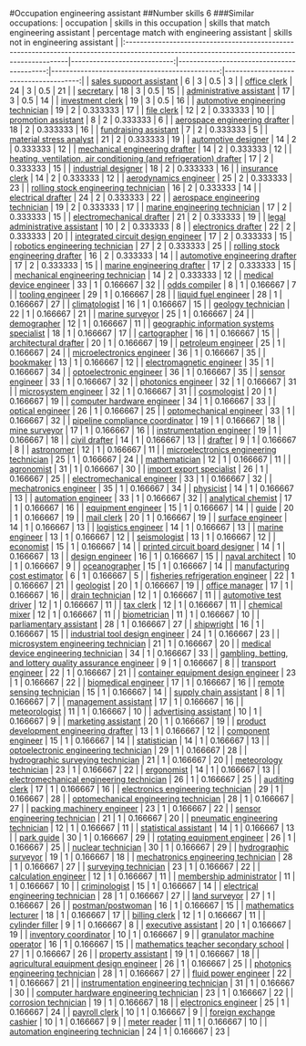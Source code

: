 #Occupation engineering assistant
##Number skills 6
###Similar occupations:
| occupation                                                                                                                                  |   skills in this occupation |   skills that match engineering assistant |   percentage match with engineering assistant |   skills not in engineering assistant |
|:--------------------------------------------------------------------------------------------------------------------------------------------|----------------------------:|------------------------------------------:|----------------------------------------------:|--------------------------------------:|
| [sales support assistant](sales_support_assistant.md)                                                                                       |                           6 |                                         3 |                                      0.5      |                                     3 |
| [office clerk](office_clerk.md)                                                                                                             |                          24 |                                         3 |                                      0.5      |                                    21 |
| [secretary](secretary.md)                                                                                                                   |                          18 |                                         3 |                                      0.5      |                                    15 |
| [administrative assistant](administrative_assistant.md)                                                                                     |                          17 |                                         3 |                                      0.5      |                                    14 |
| [investment clerk](investment_clerk.md)                                                                                                     |                          19 |                                         3 |                                      0.5      |                                    16 |
| [automotive engineering technician](automotive_engineering_technician.md)                                                                   |                          19 |                                         2 |                                      0.333333 |                                    17 |
| [file clerk](file_clerk.md)                                                                                                                 |                          12 |                                         2 |                                      0.333333 |                                    10 |
| [promotion assistant](promotion_assistant.md)                                                                                               |                           8 |                                         2 |                                      0.333333 |                                     6 |
| [aerospace engineering drafter](aerospace_engineering_drafter.md)                                                                           |                          18 |                                         2 |                                      0.333333 |                                    16 |
| [fundraising assistant](fundraising_assistant.md)                                                                                           |                           7 |                                         2 |                                      0.333333 |                                     5 |
| [material stress analyst](material_stress_analyst.md)                                                                                       |                          21 |                                         2 |                                      0.333333 |                                    19 |
| [automotive designer](automotive_designer.md)                                                                                               |                          14 |                                         2 |                                      0.333333 |                                    12 |
| [mechanical engineering drafter](mechanical_engineering_drafter.md)                                                                         |                          14 |                                         2 |                                      0.333333 |                                    12 |
| [heating, ventilation, air conditioning (and refrigeration) drafter](heating,_ventilation,_air_conditioning_(and_refrigeration)_drafter.md) |                          17 |                                         2 |                                      0.333333 |                                    15 |
| [industrial designer](industrial_designer.md)                                                                                               |                          18 |                                         2 |                                      0.333333 |                                    16 |
| [insurance clerk](insurance_clerk.md)                                                                                                       |                          14 |                                         2 |                                      0.333333 |                                    12 |
| [aerodynamics engineer](aerodynamics_engineer.md)                                                                                           |                          25 |                                         2 |                                      0.333333 |                                    23 |
| [rolling stock engineering technician](rolling_stock_engineering_technician.md)                                                             |                          16 |                                         2 |                                      0.333333 |                                    14 |
| [electrical drafter](electrical_drafter.md)                                                                                                 |                          24 |                                         2 |                                      0.333333 |                                    22 |
| [aerospace engineering technician](aerospace_engineering_technician.md)                                                                     |                          19 |                                         2 |                                      0.333333 |                                    17 |
| [marine engineering technician](marine_engineering_technician.md)                                                                           |                          17 |                                         2 |                                      0.333333 |                                    15 |
| [electromechanical drafter](electromechanical_drafter.md)                                                                                   |                          21 |                                         2 |                                      0.333333 |                                    19 |
| [legal administrative assistant](legal_administrative_assistant.md)                                                                         |                          10 |                                         2 |                                      0.333333 |                                     8 |
| [electronics drafter](electronics_drafter.md)                                                                                               |                          22 |                                         2 |                                      0.333333 |                                    20 |
| [integrated circuit design engineer](integrated_circuit_design_engineer.md)                                                                 |                          17 |                                         2 |                                      0.333333 |                                    15 |
| [robotics engineering technician](robotics_engineering_technician.md)                                                                       |                          27 |                                         2 |                                      0.333333 |                                    25 |
| [rolling stock engineering drafter](rolling_stock_engineering_drafter.md)                                                                   |                          16 |                                         2 |                                      0.333333 |                                    14 |
| [automotive engineering drafter](automotive_engineering_drafter.md)                                                                         |                          17 |                                         2 |                                      0.333333 |                                    15 |
| [marine engineering drafter](marine_engineering_drafter.md)                                                                                 |                          17 |                                         2 |                                      0.333333 |                                    15 |
| [mechanical engineering technician](mechanical_engineering_technician.md)                                                                   |                          14 |                                         2 |                                      0.333333 |                                    12 |
| [medical device engineer](medical_device_engineer.md)                                                                                       |                          33 |                                         1 |                                      0.166667 |                                    32 |
| [odds compiler](odds_compiler.md)                                                                                                           |                           8 |                                         1 |                                      0.166667 |                                     7 |
| [tooling engineer](tooling_engineer.md)                                                                                                     |                          29 |                                         1 |                                      0.166667 |                                    28 |
| [liquid fuel engineer](liquid_fuel_engineer.md)                                                                                             |                          28 |                                         1 |                                      0.166667 |                                    27 |
| [climatologist](climatologist.md)                                                                                                           |                          16 |                                         1 |                                      0.166667 |                                    15 |
| [geology technician](geology_technician.md)                                                                                                 |                          22 |                                         1 |                                      0.166667 |                                    21 |
| [marine surveyor](marine_surveyor.md)                                                                                                       |                          25 |                                         1 |                                      0.166667 |                                    24 |
| [demographer](demographer.md)                                                                                                               |                          12 |                                         1 |                                      0.166667 |                                    11 |
| [geographic information systems specialist](geographic_information_systems_specialist.md)                                                   |                          18 |                                         1 |                                      0.166667 |                                    17 |
| [cartographer](cartographer.md)                                                                                                             |                          16 |                                         1 |                                      0.166667 |                                    15 |
| [architectural drafter](architectural_drafter.md)                                                                                           |                          20 |                                         1 |                                      0.166667 |                                    19 |
| [petroleum engineer](petroleum_engineer.md)                                                                                                 |                          25 |                                         1 |                                      0.166667 |                                    24 |
| [microelectronics engineer](microelectronics_engineer.md)                                                                                   |                          36 |                                         1 |                                      0.166667 |                                    35 |
| [bookmaker](bookmaker.md)                                                                                                                   |                          13 |                                         1 |                                      0.166667 |                                    12 |
| [electromagnetic engineer](electromagnetic_engineer.md)                                                                                     |                          35 |                                         1 |                                      0.166667 |                                    34 |
| [optoelectronic engineer](optoelectronic_engineer.md)                                                                                       |                          36 |                                         1 |                                      0.166667 |                                    35 |
| [sensor engineer](sensor_engineer.md)                                                                                                       |                          33 |                                         1 |                                      0.166667 |                                    32 |
| [photonics engineer](photonics_engineer.md)                                                                                                 |                          32 |                                         1 |                                      0.166667 |                                    31 |
| [microsystem engineer](microsystem_engineer.md)                                                                                             |                          32 |                                         1 |                                      0.166667 |                                    31 |
| [cosmologist](cosmologist.md)                                                                                                               |                          20 |                                         1 |                                      0.166667 |                                    19 |
| [computer hardware engineer](computer_hardware_engineer.md)                                                                                 |                          34 |                                         1 |                                      0.166667 |                                    33 |
| [optical engineer](optical_engineer.md)                                                                                                     |                          26 |                                         1 |                                      0.166667 |                                    25 |
| [optomechanical engineer](optomechanical_engineer.md)                                                                                       |                          33 |                                         1 |                                      0.166667 |                                    32 |
| [pipeline compliance coordinator](pipeline_compliance_coordinator.md)                                                                       |                          19 |                                         1 |                                      0.166667 |                                    18 |
| [mine surveyor](mine_surveyor.md)                                                                                                           |                          17 |                                         1 |                                      0.166667 |                                    16 |
| [instrumentation engineer](instrumentation_engineer.md)                                                                                     |                          19 |                                         1 |                                      0.166667 |                                    18 |
| [civil drafter](civil_drafter.md)                                                                                                           |                          14 |                                         1 |                                      0.166667 |                                    13 |
| [drafter](drafter.md)                                                                                                                       |                           9 |                                         1 |                                      0.166667 |                                     8 |
| [astronomer](astronomer.md)                                                                                                                 |                          12 |                                         1 |                                      0.166667 |                                    11 |
| [microelectronics engineering technician](microelectronics_engineering_technician.md)                                                       |                          25 |                                         1 |                                      0.166667 |                                    24 |
| [mathematician](mathematician.md)                                                                                                           |                          12 |                                         1 |                                      0.166667 |                                    11 |
| [agronomist](agronomist.md)                                                                                                                 |                          31 |                                         1 |                                      0.166667 |                                    30 |
| [import export specialist](import_export_specialist.md)                                                                                     |                          26 |                                         1 |                                      0.166667 |                                    25 |
| [electromechanical engineer](electromechanical_engineer.md)                                                                                 |                          33 |                                         1 |                                      0.166667 |                                    32 |
| [mechatronics engineer](mechatronics_engineer.md)                                                                                           |                          35 |                                         1 |                                      0.166667 |                                    34 |
| [physicist](physicist.md)                                                                                                                   |                          14 |                                         1 |                                      0.166667 |                                    13 |
| [automation engineer](automation_engineer.md)                                                                                               |                          33 |                                         1 |                                      0.166667 |                                    32 |
| [analytical chemist](analytical_chemist.md)                                                                                                 |                          17 |                                         1 |                                      0.166667 |                                    16 |
| [equipment engineer](equipment_engineer.md)                                                                                                 |                          15 |                                         1 |                                      0.166667 |                                    14 |
| [guide](guide.md)                                                                                                                           |                          20 |                                         1 |                                      0.166667 |                                    19 |
| [mail clerk](mail_clerk.md)                                                                                                                 |                          20 |                                         1 |                                      0.166667 |                                    19 |
| [surface engineer](surface_engineer.md)                                                                                                     |                          14 |                                         1 |                                      0.166667 |                                    13 |
| [logistics engineer](logistics_engineer.md)                                                                                                 |                          14 |                                         1 |                                      0.166667 |                                    13 |
| [marine engineer](marine_engineer.md)                                                                                                       |                          13 |                                         1 |                                      0.166667 |                                    12 |
| [seismologist](seismologist.md)                                                                                                             |                          13 |                                         1 |                                      0.166667 |                                    12 |
| [economist](economist.md)                                                                                                                   |                          15 |                                         1 |                                      0.166667 |                                    14 |
| [printed circuit board designer](printed_circuit_board_designer.md)                                                                         |                          14 |                                         1 |                                      0.166667 |                                    13 |
| [design engineer](design_engineer.md)                                                                                                       |                          16 |                                         1 |                                      0.166667 |                                    15 |
| [naval architect](naval_architect.md)                                                                                                       |                          10 |                                         1 |                                      0.166667 |                                     9 |
| [oceanographer](oceanographer.md)                                                                                                           |                          15 |                                         1 |                                      0.166667 |                                    14 |
| [manufacturing cost estimator](manufacturing_cost_estimator.md)                                                                             |                           6 |                                         1 |                                      0.166667 |                                     5 |
| [fisheries refrigeration engineer](fisheries_refrigeration_engineer.md)                                                                     |                          22 |                                         1 |                                      0.166667 |                                    21 |
| [geologist](geologist.md)                                                                                                                   |                          20 |                                         1 |                                      0.166667 |                                    19 |
| [office manager](office_manager.md)                                                                                                         |                          17 |                                         1 |                                      0.166667 |                                    16 |
| [drain technician](drain_technician.md)                                                                                                     |                          12 |                                         1 |                                      0.166667 |                                    11 |
| [automotive test driver](automotive_test_driver.md)                                                                                         |                          12 |                                         1 |                                      0.166667 |                                    11 |
| [tax clerk](tax_clerk.md)                                                                                                                   |                          12 |                                         1 |                                      0.166667 |                                    11 |
| [chemical mixer](chemical_mixer.md)                                                                                                         |                          12 |                                         1 |                                      0.166667 |                                    11 |
| [biometrician](biometrician.md)                                                                                                             |                          11 |                                         1 |                                      0.166667 |                                    10 |
| [parliamentary assistant](parliamentary_assistant.md)                                                                                       |                          28 |                                         1 |                                      0.166667 |                                    27 |
| [shipwright](shipwright.md)                                                                                                                 |                          16 |                                         1 |                                      0.166667 |                                    15 |
| [industrial tool design engineer](industrial_tool_design_engineer.md)                                                                       |                          24 |                                         1 |                                      0.166667 |                                    23 |
| [microsystem engineering technician](microsystem_engineering_technician.md)                                                                 |                          21 |                                         1 |                                      0.166667 |                                    20 |
| [medical device engineering technician](medical_device_engineering_technician.md)                                                           |                          34 |                                         1 |                                      0.166667 |                                    33 |
| [gambling, betting, and lottery quality assurance engineer](gambling,_betting,_and_lottery_quality_assurance_engineer.md)                   |                           9 |                                         1 |                                      0.166667 |                                     8 |
| [transport engineer](transport_engineer.md)                                                                                                 |                          22 |                                         1 |                                      0.166667 |                                    21 |
| [container equipment design engineer](container_equipment_design_engineer.md)                                                               |                          23 |                                         1 |                                      0.166667 |                                    22 |
| [biomedical engineer](biomedical_engineer.md)                                                                                               |                          17 |                                         1 |                                      0.166667 |                                    16 |
| [remote sensing technician](remote_sensing_technician.md)                                                                                   |                          15 |                                         1 |                                      0.166667 |                                    14 |
| [supply chain assistant](supply_chain_assistant.md)                                                                                         |                           8 |                                         1 |                                      0.166667 |                                     7 |
| [management assistant](management_assistant.md)                                                                                             |                          17 |                                         1 |                                      0.166667 |                                    16 |
| [meteorologist](meteorologist.md)                                                                                                           |                          11 |                                         1 |                                      0.166667 |                                    10 |
| [advertising assistant](advertising_assistant.md)                                                                                           |                          10 |                                         1 |                                      0.166667 |                                     9 |
| [marketing assistant](marketing_assistant.md)                                                                                               |                          20 |                                         1 |                                      0.166667 |                                    19 |
| [product development engineering drafter](product_development_engineering_drafter.md)                                                       |                          13 |                                         1 |                                      0.166667 |                                    12 |
| [component engineer](component_engineer.md)                                                                                                 |                          15 |                                         1 |                                      0.166667 |                                    14 |
| [statistician](statistician.md)                                                                                                             |                          14 |                                         1 |                                      0.166667 |                                    13 |
| [optoelectronic engineering technician](optoelectronic_engineering_technician.md)                                                           |                          29 |                                         1 |                                      0.166667 |                                    28 |
| [hydrographic surveying technician](hydrographic_surveying_technician.md)                                                                   |                          21 |                                         1 |                                      0.166667 |                                    20 |
| [meteorology technician](meteorology_technician.md)                                                                                         |                          23 |                                         1 |                                      0.166667 |                                    22 |
| [ergonomist](ergonomist.md)                                                                                                                 |                          14 |                                         1 |                                      0.166667 |                                    13 |
| [electromechanical engineering technician](electromechanical_engineering_technician.md)                                                     |                          26 |                                         1 |                                      0.166667 |                                    25 |
| [auditing clerk](auditing_clerk.md)                                                                                                         |                          17 |                                         1 |                                      0.166667 |                                    16 |
| [electronics engineering technician](electronics_engineering_technician.md)                                                                 |                          29 |                                         1 |                                      0.166667 |                                    28 |
| [optomechanical engineering technician](optomechanical_engineering_technician.md)                                                           |                          28 |                                         1 |                                      0.166667 |                                    27 |
| [packing machinery engineer](packing_machinery_engineer.md)                                                                                 |                          23 |                                         1 |                                      0.166667 |                                    22 |
| [sensor engineering technician](sensor_engineering_technician.md)                                                                           |                          21 |                                         1 |                                      0.166667 |                                    20 |
| [pneumatic engineering technician](pneumatic_engineering_technician.md)                                                                     |                          12 |                                         1 |                                      0.166667 |                                    11 |
| [statistical assistant](statistical_assistant.md)                                                                                           |                          14 |                                         1 |                                      0.166667 |                                    13 |
| [park guide](park_guide.md)                                                                                                                 |                          30 |                                         1 |                                      0.166667 |                                    29 |
| [rotating equipment engineer](rotating_equipment_engineer.md)                                                                               |                          26 |                                         1 |                                      0.166667 |                                    25 |
| [nuclear technician](nuclear_technician.md)                                                                                                 |                          30 |                                         1 |                                      0.166667 |                                    29 |
| [hydrographic surveyor](hydrographic_surveyor.md)                                                                                           |                          19 |                                         1 |                                      0.166667 |                                    18 |
| [mechatronics engineering technician](mechatronics_engineering_technician.md)                                                               |                          28 |                                         1 |                                      0.166667 |                                    27 |
| [surveying technician](surveying_technician.md)                                                                                             |                          23 |                                         1 |                                      0.166667 |                                    22 |
| [calculation engineer](calculation_engineer.md)                                                                                             |                          12 |                                         1 |                                      0.166667 |                                    11 |
| [membership administrator](membership_administrator.md)                                                                                     |                          11 |                                         1 |                                      0.166667 |                                    10 |
| [criminologist](criminologist.md)                                                                                                           |                          15 |                                         1 |                                      0.166667 |                                    14 |
| [electrical engineering technician](electrical_engineering_technician.md)                                                                   |                          28 |                                         1 |                                      0.166667 |                                    27 |
| [land surveyor](land_surveyor.md)                                                                                                           |                          27 |                                         1 |                                      0.166667 |                                    26 |
| [postman/postwoman](postman-postwoman.md)                                                                                                   |                          16 |                                         1 |                                      0.166667 |                                    15 |
| [mathematics lecturer](mathematics_lecturer.md)                                                                                             |                          18 |                                         1 |                                      0.166667 |                                    17 |
| [billing clerk](billing_clerk.md)                                                                                                           |                          12 |                                         1 |                                      0.166667 |                                    11 |
| [cylinder filler](cylinder_filler.md)                                                                                                       |                           9 |                                         1 |                                      0.166667 |                                     8 |
| [executive assistant](executive_assistant.md)                                                                                               |                          20 |                                         1 |                                      0.166667 |                                    19 |
| [inventory coordinator](inventory_coordinator.md)                                                                                           |                          10 |                                         1 |                                      0.166667 |                                     9 |
| [granulator machine operator](granulator_machine_operator.md)                                                                               |                          16 |                                         1 |                                      0.166667 |                                    15 |
| [mathematics teacher secondary school](mathematics_teacher_secondary_school.md)                                                             |                          27 |                                         1 |                                      0.166667 |                                    26 |
| [property assistant](property_assistant.md)                                                                                                 |                          19 |                                         1 |                                      0.166667 |                                    18 |
| [agricultural equipment design engineer](agricultural_equipment_design_engineer.md)                                                         |                          26 |                                         1 |                                      0.166667 |                                    25 |
| [photonics engineering technician](photonics_engineering_technician.md)                                                                     |                          28 |                                         1 |                                      0.166667 |                                    27 |
| [fluid power engineer](fluid_power_engineer.md)                                                                                             |                          22 |                                         1 |                                      0.166667 |                                    21 |
| [instrumentation engineering technician](instrumentation_engineering_technician.md)                                                         |                          31 |                                         1 |                                      0.166667 |                                    30 |
| [computer hardware engineering technician](computer_hardware_engineering_technician.md)                                                     |                          23 |                                         1 |                                      0.166667 |                                    22 |
| [corrosion technician](corrosion_technician.md)                                                                                             |                          19 |                                         1 |                                      0.166667 |                                    18 |
| [electronics engineer](electronics_engineer.md)                                                                                             |                          25 |                                         1 |                                      0.166667 |                                    24 |
| [payroll clerk](payroll_clerk.md)                                                                                                           |                          10 |                                         1 |                                      0.166667 |                                     9 |
| [foreign exchange cashier](foreign_exchange_cashier.md)                                                                                     |                          10 |                                         1 |                                      0.166667 |                                     9 |
| [meter reader](meter_reader.md)                                                                                                             |                          11 |                                         1 |                                      0.166667 |                                    10 |
| [automation engineering technician](automation_engineering_technician.md)                                                                   |                          24 |                                         1 |                                      0.166667 |                                    23 |

